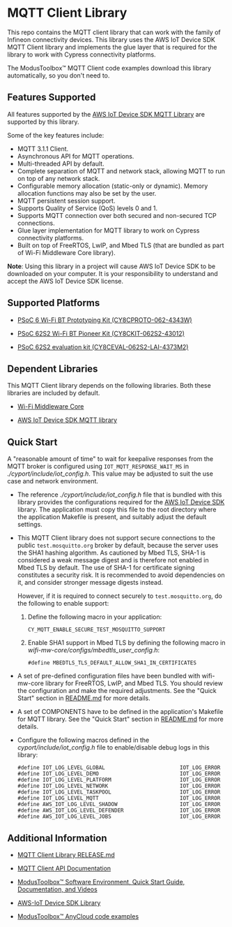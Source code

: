 # MQTT Client Library
This repo contains the MQTT client library that can work with the family of Infineon connectivity devices. This library uses the AWS IoT Device SDK MQTT Client library and implements the glue layer that is required for the library to work with Cypress connectivity platforms.

The ModusToolbox&trade; MQTT Client code examples download this library automatically, so you don't need to.

## Features Supported
 
All features supported by the [AWS IoT Device SDK MQTT Library](https://github.com/aws/aws-iot-device-sdk-embedded-C/tree/v4_beta/libraries/standard/mqtt) are supported by this library. 

Some of the key features include:
- MQTT 3.1.1 Client.
- Asynchronous API for MQTT operations.
- Multi-threaded API by default.
- Complete separation of MQTT and network stack, allowing MQTT to run on top of any network stack.
- Configurable memory allocation (static-only or dynamic). Memory allocation functions may also be set by the user.
- MQTT persistent session support.
- Supports Quality of Service (QoS) levels 0 and 1.
- Supports MQTT connection over both secured and non-secured TCP connections.
- Glue layer implementation for MQTT library to work on Cypress connectivity platforms.
- Built on top of FreeRTOS, LwIP, and Mbed TLS (that are bundled as part of Wi-Fi Middleware Core library).

**Note**: Using this library in a project will cause AWS IoT Device SDK to be downloaded on your computer.  It is your responsibility to understand and accept the AWS IoT Device SDK license.

## Supported Platforms
-  [PSoC 6 Wi-Fi BT Prototyping Kit (CY8CPROTO-062-4343W)](https://www.cypress.com/documentation/development-kitsboards/psoc-6-wi-fi-bt-prototyping-kit-cy8cproto-062-4343w)

- [PSoC 62S2 Wi-Fi BT Pioneer Kit (CY8CKIT-062S2-43012)](https://www.cypress.com/documentation/development-kitsboards/psoc-62s2-wi-fi-bt-pioneer-kit-cy8ckit-062s2-43012)

- [PSoC 62S2 evaluation kit (CY8CEVAL-062S2-LAI-4373M2)](https://www.cypress.com/documentation/development-kitsboards/psoc-62s2-evaluation-kit-cy8ceval-062s2)

## Dependent Libraries
This MQTT Client library depends on the following libraries. Both these libraries are included by default.

- [Wi-Fi Middleware Core](https://github.com/cypresssemiconductorco/wifi-mw-core)

- [AWS IoT Device SDK MQTT library](https://github.com/aws/aws-iot-device-sdk-embedded-C/tree/v4_beta/libraries/standard/mqtt)

## Quick Start
A "reasonable amount of time" to wait for keepalive responses from the MQTT broker is configured using `IOT_MQTT_RESPONSE_WAIT_MS` in *./cyport/include/iot_config.h*. This value may be adjusted to suit the use case and network environment.

- The reference *./cyport/include/iot_config.h* file that is bundled with this library provides the configurations required for the [AWS IoT Device SDK](https://github.com/aws/aws-iot-device-sdk-embedded-C/tree/v4_beta/libraries/standard/mqtt) library. The application must copy this file to the root directory where the application Makefile is present, and suitably adjust the default settings.

- This MQTT Client library does not support secure connections to the public `test.mosquitto.org` broker by default, because the server uses the SHA1 hashing algorithm. As cautioned by Mbed TLS, SHA-1 is considered a weak message digest and is therefore not enabled in Mbed TLS by default. The use of SHA-1 for certificate signing constitutes a security risk. It is recommended to avoid dependencies on it, and consider stronger message digests instead.

   However, if it is required to connect securely to `test.mosquitto.org`, do the following to enable support:

  1. Define the following macro in your application:  

     ```
     CY_MQTT_ENABLE_SECURE_TEST_MOSQUITTO_SUPPORT  
     ```
  2. Enable SHA1 support in Mbed TLS by defining the following macro in *wifi-mw-core/configs/mbedtls_user_config.h*:

     ```
     #define MBEDTLS_TLS_DEFAULT_ALLOW_SHA1_IN_CERTIFICATES  
     ```
- A set of pre-defined configuration files have been bundled with wifi-mw-core library for FreeRTOS, LwIP, and Mbed TLS. You should review the configuration and make the required adjustments. See the "Quick Start" section in [README.md](https://github.com/cypresssemiconductorco/wifi-mw-core/blob/master/README.md) for more details.

- A set of COMPONENTS have to be defined in the application's Makefile for MQTT library. See the "Quick Start" section in [README.md](https://github.com/cypresssemiconductorco/wifi-mw-core/blob/master/README.md) for more details.

- Configure the following macros defined in the *cyport/include/iot_config.h* file to enable/disable debug logs in this library:

  ```
  #define IOT_LOG_LEVEL_GLOBAL                        IOT_LOG_ERROR
  #define IOT_LOG_LEVEL_DEMO                          IOT_LOG_ERROR
  #define IOT_LOG_LEVEL_PLATFORM                      IOT_LOG_ERROR
  #define IOT_LOG_LEVEL_NETWORK                       IOT_LOG_ERROR
  #define IOT_LOG_LEVEL_TASKPOOL                      IOT_LOG_ERROR
  #define IOT_LOG_LEVEL_MQTT                          IOT_LOG_ERROR
  #define AWS_IOT_LOG_LEVEL_SHADOW                    IOT_LOG_ERROR
  #define AWS_IOT_LOG_LEVEL_DEFENDER                  IOT_LOG_ERROR
  #define AWS_IOT_LOG_LEVEL_JOBS                      IOT_LOG_ERROR
  ```

## Additional Information
- [MQTT Client Library RELEASE.md](./RELEASE.md)

- [MQTT Client API Documentation](https://cypresssemiconductorco.github.io/mqtt/api_reference_manual/html/index.html)

- [ModusToolbox&trade; Software Environment, Quick Start Guide, Documentation, and Videos](https://www.cypress.com/products/modustoolbox-software-environment)

- [AWS-IoT Device SDK Library](https://github.com/aws/aws-iot-device-sdk-embedded-C/tree/v4_beta)

- [ModusToolbox&trade; AnyCloud code examples](https://github.com/Infineon?q=mtb-example-anycloud%20NOT%20Deprecated)

